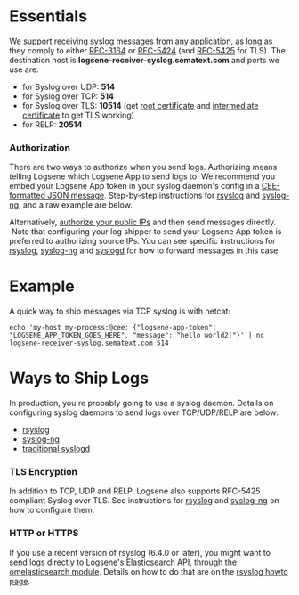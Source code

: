 # Essentials

We support receiving syslog messages from any application, as long as
they comply to either [RFC-3164](http://tools.ietf.org/html/rfc3164) or
[RFC-5424](http://tools.ietf.org/html/rfc5424) (and
[RFC-5425](https://tools.ietf.org/html/rfc5425) for TLS). The
destination host is **logsene-receiver-syslog.sematext.com** and ports
we use are:

  - for Syslog over UDP: **514**
  - for Syslog over TCP: **514**
  - for Syslog over TLS: **10514** (get [root
    certificate](https://apps.sematext.com/cert/DigiCert_Global_Root_CA.pem) and [intermediate
    certificate](https://apps.sematext.com/cert/DigiCertCA.pem) to get
    TLS working)
  - for RELP: **20514**

### Authorization

There are two ways to authorize when you send logs. Authorizing means
telling Logsene which Logsene App to send logs to. We recommend you
embed your Logsene App token in your syslog daemon's config in a
[CEE-formatted JSON message](JSON-Messages-over-Syslog.html).
Step-by-step instructions for [rsyslog](rsyslog.html) and
[syslog-ng](https://sematext.atlassian.net/wiki/display/PUBLOGSENE/syslog-ng),
and a raw example are below.

Alternatively, [authorize your public
IPs](Authorizing-IPs-for-Syslog.html) and then send messages
directly.  Note that configuring your log shipper to send your Logsene
App token is preferred to authorizing source IPs. You can see specific
instructions for [rsyslog](rsyslog.html),
[syslog-ng](syslog-ng.html) and [syslogd](syslogd.html)
for how to forward messages in this case.  

# Example

A quick way to ship messages via TCP syslog is with
netcat:

``` syntaxhighlighter-pre
echo 'my-host my-process:@cee: {"logsene-app-token": "LOGSENE_APP_TOKEN_GOES_HERE", "message": "hello world2!"}' | nc logsene-receiver-syslog.sematext.com 514
```

# Ways to Ship Logs

In production, you're probably going to use a syslog daemon. Details on
configuring syslog daemons to send logs over TCP/UDP/RELP are below:

  - [rsyslog](rsyslog.html)
  - [syslog-ng](syslog-ng.html)
  - [traditional syslogd](syslogd.html)

### TLS Encryption

In addition to TCP, UDP and RELP, Logsene also supports RFC-5425
compliant Syslog over TLS. See instructions for
[rsyslog](rsyslog.html) and
[syslog-ng](syslog-ng.html) on how to configure them.

### HTTP or HTTPS

If you use a recent version of rsyslog (6.4.0 or later), you might want
to send logs directly to [Logsene's Elasticsearch
API](Index-Events-via-Elasticsearch-API.html), through the
[omelasticsearch
module](http://www.rsyslog.com/doc/omelasticsearch.html). Details on how
to do that are on the [rsyslog howto page](rsyslog.html).

